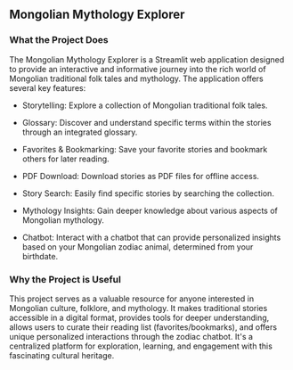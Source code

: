 ## Mongolian Mythology Explorer

### What the Project Does

The Mongolian Mythology Explorer is a Streamlit web application designed to provide an interactive and informative journey into the rich world of Mongolian traditional folk tales and mythology. 
The application offers several key features:

* Storytelling: Explore a collection of Mongolian traditional folk tales.

* Glossary: Discover and understand specific terms within the stories through an integrated glossary.

* Favorites & Bookmarking: Save your favorite stories and bookmark others for later reading.

* PDF Download: Download stories as PDF files for offline access.

* Story Search: Easily find specific stories by searching the collection.

* Mythology Insights: Gain deeper knowledge about various aspects of Mongolian mythology.

* Chatbot: Interact with a chatbot that can provide personalized insights based on your Mongolian zodiac animal, determined from your birthdate.

### Why the Project is Useful
This project serves as a valuable resource for anyone interested in Mongolian culture, folklore, and mythology. It makes traditional stories accessible in a digital format, provides tools for deeper understanding, allows users to curate their reading list (favorites/bookmarks), and offers unique personalized interactions through the zodiac chatbot. It's a centralized platform for exploration, learning, and engagement with this fascinating cultural heritage.

